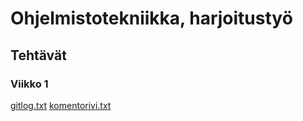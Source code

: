 # Ohjelmistotekniikka, harjoitustyö
## Tehtävät
### Viikko 1
[gitlog.txt](https://github.com/IsmailTadji/ot-harjoitustyo/tree/master/laskarit/viikko1)
[komentorivi.txt](https://github.com/IsmailTadji/ot-harjoitustyo/blob/master/laskarit/viikko1/komentorivi.txt)
